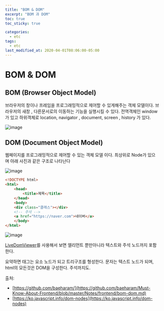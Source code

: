 ```yaml
---
title: "BOM & DOM"
excerpt: "BOM 과 DOM"
toc: true
toc_sticky: true

categories:
  - etc
tags:
  - etc
last_modified_at: 2020-04-01T08:06:00-05:00
---
```


# BOM & DOM

## BOM (Browser Object Model)

브라우저의 창이나 프레임을 프로그래밍적으로 제어할 수 있게해주는 객체 모델이다. 브라우저의 새창 , 다른문서로의 이동하는 기능을 실행시킬 수 있다. 
전역객체인 window 가 있고 하위객체로 location, navigator , document, screen , history 가 있다.


![image](https://github.com/baeharam/Must-Know-About-Frontend/raw/master/images/frontend/bom.png)


## DOM (Document Object Model)

웹페이지를 프로그래밍적으로 제어할 수 있는 객체 모델 이다. 최상위로 Node가 있으며 아래 사진과 같은 구조로 나타난다

![image](https://github.com/baeharam/Must-Know-About-Frontend/raw/master/images/frontend/dom.png)


```html
<!DOCTYPE html>
<html>
    <head>
        <title>제목</title>
    </head>
    <body>
    <div class="클래스"></div>
    <!-- 주석 -->
    <a href="https://naver.com">네이버</a>
    </body>
</html>

```    
![image](https://github.com/baeharam/Must-Know-About-Frontend/raw/master/images/frontend/dom2.png)

[LiveDomViewer](https://software.hixie.ch/utilities/js/live-dom-viewer/)를 사용해서 보면 엘리먼트 뿐만아니라 텍스트와 주석 노드까지 포함한다. 


요약하면 태그는 요소 노드가 되고 트리구조를 형성한다. 문자는 텍스트 노드가 되며, html의 모든것은 DOM을 구성한다. 주석까지도.


출처: 
+ [https://github.com/baeharam/](https://github.com/baeharam/Must-Know-About-Frontend/blob/master/Notes/frontend/bom-dom.md)
+ [https://ko.javascript.info/dom-nodes](https://ko.javascript.info/dom-nodes)